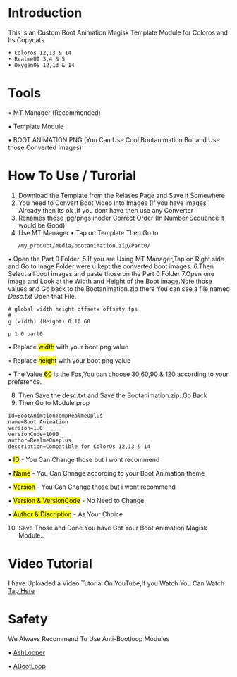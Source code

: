# Introduction 
This is an Custom Boot Animation Magisk Template Module for Coloros and Its Copycats

```
• Coloros 12,13 & 14
• RealmeUI 3,4 & 5
• OxygenOS 12,13 & 14
```
# Tools
• MT Manager (Recommended)

• Template Module 

• BOOT ANIMATION PNG 
(You Can Use Cool Bootanimation Bot and Use those Converted Images)


# How To Use / Turorial 

1. Download the Template from the Relases Page and Save it Somewhere
2. You need to Convert Boot Video into Images (If you have images Already then its ok ,If you dont have then use any Converter
3. Renames those jpg/pngs inoder Correct Order (In Number Sequence it would be Good)
4. Use MT Manager
   • Tap on Template Then Go to 
```
   /my_product/media/bootanimation.zip/Part0/
```
• Open the Part 0 Folder.
5.If you are Using MT Manager,Tap on Right side and Go to Inage Folder were u kept the converted boot images.
6.Then Select all boot images and paste those on the Part 0 Folder 
7.Open one image and Look at the Width and Height of the Boot image.Note those values and Go back to the Bootanimation.zip there You can see a file named _Desc.txt_ Open that File.
```
# global width height offsetx offsety fps
#
g (width) (Height) 0 10 60

p 1 0 part0
```
• Replace <mark>width</mark> with your boot png value 

• Replace <mark>height</mark> with your boot png value 

• The Value <mark>60</mark> is the Fps,You can choose 30,60,90 & 120 according to your preference.

8. Then Save the desc.txt and Save the Bootanimation.zip..Go Back
9. Then Go to Module.prop
```
id=BootAnimtionTempRealmeOplus
name=Boot Animation
version=1.0
versionCode=1000
author=RealmeOneplus
description=Compatible for ColorOs 12,13 & 14
```

• <mark>ID</mark> - You Can Change those but i wont recommend

• <mark>Name</mark> - You Can Chnage according to your Boot Animation theme

• <mark>Version</mark> - You Can Change those but i wont recommend

• <mark>Version & VersionCode</mark> - No Need to Change

• <mark>Author & Discription</mark> - As Your Choice 

10. Save Those and Done You have Got Your Boot Animation Magisk Module..

# Video Tutorial

I have Uploaded a Video Tutorial On YouTube,If you Watch You Can Watch [Tap Here](https://youtu.be/OpK4imhxGMI?si=kDt6HtaDqHg4w40P)

# Safety 
We Always Recommend To Use Anti-Bootloop Modules 

• [AshLooper](https://github.com/RipperHybrid/AshLooper)

• [ABootLoop](https://github.com/Magisk-Modules-Alt-Repo/abootloop)


